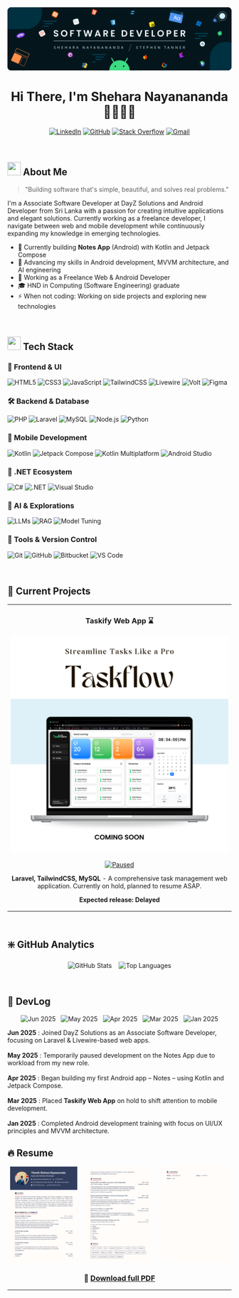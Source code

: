 <div align="center">
  <img width="auto" src="images/banner.png" alt="Banner Image" />
</div>

# <div align="center">Hi There, I'm Shehara Nayanananda 👨🏻‍💻🚀</div>

<div align="center">

  <!--[![WhatsApp](https://img.shields.io/badge/WhatsApp-25D366?style=for-the-badge&logo=whatsapp&logoColor=white)](https://wa.me/94714624943)
  [![Facebook](https://img.shields.io/badge/Facebook-1877F2?style=for-the-badge&logo=facebook&logoColor=white)](https://www.facebook.com/stephen.tanner.dev)
  [![Instagram](https://img.shields.io/badge/Instagram-E4405F?style=for-the-badge&logo=instagram&logoColor=white)](https://www.instagram.com/stephen.tanner.dev)
  [![Threads](https://img.shields.io/badge/Threads-000000?style=for-the-badge&logo=threads&logoColor=white)](https://www.threads.com/@stephen.tanner.dev)-->
  [![LinkedIn](https://img.shields.io/badge/LinkedIn-0077B5?style=for-the-badge&logo=linkedin&logoColor=white)](https://linkedin.com/in/thineth-nayanananda-54815b228/)
  [![GitHub](https://img.shields.io/badge/GitHub-181717?style=for-the-badge&logo=github&logoColor=white)](https://github.com/sheharanayanananda/)
  [![Stack Overflow](https://img.shields.io/badge/Stack%20Overflow-FE7A16?style=for-the-badge&logo=stackoverflow&logoColor=white)](https://stackoverflow.com/users/23205547/shehara-nayanananda)
  [![Gmail](https://img.shields.io/badge/Gmail-D14836?style=for-the-badge&logo=gmail&logoColor=white)](mailto:sheharanayanananda@gmail.com)

</div>


<br>

## <img src="https://media.giphy.com/media/iY8CRBdQXODJSCERIr/giphy.gif" width="30px" height="30px"> About Me

> "Building software that's simple, beautiful, and solves real problems."

I'm a Associate Software Developer at DayZ Solutions and Android Developer from Sri Lanka with a passion for creating intuitive applications and elegant solutions. Currently working as a freelance developer, I navigate between web and mobile development while continuously expanding my knowledge in emerging technologies.

- 🚀 Currently building **Notes App** (Android) with Kotlin and Jetpack Compose
- 🌱 Advancing my skills in Android development, MVVM architecture, and AI engineering
- 💼 Working as a Freelance Web & Android Developer
- 🎓 HND in Computing (Software Engineering) graduate
- ⚡ When not coding: Working on side projects and exploring new technologies

<br>

## <img src="https://media2.giphy.com/media/QssGEmpkyEOhBCb7e1/giphy.gif?cid=ecf05e47a0n3gi1bfqntqmob8g9aid1oyj2wr3ds3mg700bl&rid=giphy.gif" width="30px" height="30px"> Tech Stack

### 🎨 Frontend & UI
![HTML5](https://img.shields.io/badge/HTML5-%23E34F26.svg?style=for-the-badge&logo=html5&logoColor=white)
![CSS3](https://img.shields.io/badge/CSS3-%231572B6.svg?style=for-the-badge&logo=css3&logoColor=white)
![JavaScript](https://img.shields.io/badge/JavaScript-%23F7DF1E.svg?style=for-the-badge&logo=javascript&logoColor=black)
![TailwindCSS](https://img.shields.io/badge/Tailwind-%2338B2AC.svg?style=for-the-badge&logo=tailwind-css&logoColor=white)
![Livewire](https://img.shields.io/badge/Livewire-%23F05340.svg?style=for-the-badge&logo=laravel&logoColor=white)
![Volt](https://img.shields.io/badge/Volt-%23FF2D20.svg?style=for-the-badge&logo=laravel&logoColor=white)
![Figma](https://img.shields.io/badge/Figma-%23F24E1E.svg?style=for-the-badge&logo=figma&logoColor=white)

### 🛠️ Backend & Database
![PHP](https://img.shields.io/badge/PHP-%23777BB4.svg?style=for-the-badge&logo=php&logoColor=white)
![Laravel](https://img.shields.io/badge/Laravel-%23FF2D20.svg?style=for-the-badge&logo=laravel&logoColor=white)
![MySQL](https://img.shields.io/badge/MySQL-%234479A1.svg?style=for-the-badge&logo=mysql&logoColor=white)
![Node.js](https://img.shields.io/badge/Node.js-%23339933.svg?style=for-the-badge&logo=node.js&logoColor=white)
![Python](https://img.shields.io/badge/Python-%233776AB.svg?style=for-the-badge&logo=python&logoColor=white)

### 📱 Mobile Development
![Kotlin](https://img.shields.io/badge/Kotlin-%237F52FF.svg?style=for-the-badge&logo=kotlin&logoColor=white)
![Jetpack Compose](https://img.shields.io/badge/Jetpack%20Compose-%23005688.svg?style=for-the-badge&logo=android&logoColor=white)
![Kotlin Multiplatform](https://img.shields.io/badge/Kotlin%20Multiplatform-%237F52FF.svg?style=for-the-badge&logo=kotlin&logoColor=white)
![Android Studio](https://img.shields.io/badge/Android%20Studio-%233DDC84.svg?style=for-the-badge&logo=android-studio&logoColor=white)

### 🧰 .NET Ecosystem
![C#](https://img.shields.io/badge/C%23-%23239120.svg?style=for-the-badge&logo=c-sharp&logoColor=white)
![.NET](https://img.shields.io/badge/.NET-%235C2D91.svg?style=for-the-badge&logo=.net&logoColor=white)
![Visual Studio](https://img.shields.io/badge/Visual%20Studio-%235C2D91.svg?style=for-the-badge&logo=visual-studio&logoColor=white)

### 🔬 AI & Explorations
![LLMs](https://img.shields.io/badge/LLMs-%23000000.svg?style=for-the-badge&logo=openai&logoColor=white)
![RAG](https://img.shields.io/badge/RAG-%231C1C1C.svg?style=for-the-badge&logo=ai&logoColor=white)
![Model Tuning](https://img.shields.io/badge/Model%20Tuning-%23663399.svg?style=for-the-badge&logo=python&logoColor=white)

### 🔧 Tools & Version Control
![Git](https://img.shields.io/badge/Git-%23F05033.svg?style=for-the-badge&logo=git&logoColor=white)
![GitHub](https://img.shields.io/badge/GitHub-%23121011.svg?style=for-the-badge&logo=github&logoColor=white)
![Bitbucket](https://img.shields.io/badge/Bitbucket-%230047B3.svg?style=for-the-badge&logo=bitbucket&logoColor=white)
![VS Code](https://img.shields.io/badge/VS%20Code-%23007ACC.svg?style=for-the-badge&logo=visual-studio-code&logoColor=white)

<br>

## 🚀 Current Projects

<table>
  <tr>
<!--     <td width="50%" valign="top">
      <h3 align="center">Notes App 📝</h3>
      <div align="center">
        <a href="#" target="_blank"><img src="images/1.png" alt="Notes App" /></a>
        <p>
          <a href="#" target="_blank">
            <img src="https://img.shields.io/badge/STATUS-IN_DEVELOPMENT-82D550?style=for-the-badge" alt="In Development"/>
          </a>
        </p>
        <p><strong>Kotlin, Jetpack Compose, Room DB</strong> - A modern notes application with clean UI and intuitive UX.</p>
        <p><strong>Expected release: Mid-May 2025.</strong></p>
      </div>
    </td> -->
    <td width="50%" valign="top">
      <h3 align="center">Taskify Web App ⌛</h3>
      <div align="center">
        <a href="#" target="_blank"><img src="images/2.png" alt="Taskify" /></a>
        <p>
          <a href="#" target="_blank">
            <img src="https://img.shields.io/badge/STATUS-PAUSED-FF6B35?style=for-the-badge" alt="Paused"/>
          </a>
        </p>
        <p><strong>Laravel, TailwindCSS, MySQL</strong> - A comprehensive task management web application. Currently on hold, planned to resume ASAP.</p>
        <p><strong>Expected release: Delayed</strong></p>
      </div>
    </td>
  </tr>
</table>

<br>

## ❇️ GitHub Analytics

<p align="center" width="100%">
  <img
    src="https://github-readme-stats.vercel.app/api?username=sheharanayanananda&show_icons=true&theme=tokyonight&hide_border=true"
    alt="GitHub Stats"
    height="200"
  />
  &nbsp&nbsp
  <img
    src="https://github-readme-stats.vercel.app/api/top-langs?username=sheharanayanananda&layout=compact&langs_count=10&theme=tokyonight&hide_border=true"
    alt="Top Languages"
    height="200"
  />
</p>

<br>

## 🔄 DevLog

<p align="center">
  <img src="https://img.shields.io/badge/Jun%202025-💼%20Started%20Associate%20Dev%20Role-blue?style=for-the-badge" alt="Jun 2025" />&nbsp;&nbsp;
  <img src="https://img.shields.io/badge/May%202025-📦%20Notes%20App%20Paused-orange?style=for-the-badge" alt="May 2025" />&nbsp;&nbsp;
  <img src="https://img.shields.io/badge/Apr%202025-🚀%20Started%20Notes%20App-blue?style=for-the-badge" alt="Apr 2025" />&nbsp;&nbsp;
  <img src="https://img.shields.io/badge/Mar%202025-⏸️%20Taskify%20Paused-orange?style=for-the-badge" alt="Mar 2025" />&nbsp;&nbsp;
  <img src="https://img.shields.io/badge/Jan%202025-🎓%20Android%20Training-green?style=for-the-badge" alt="Jan 2025" />
</p>

<p align="left">
  <strong>Jun 2025</strong> : Joined DayZ Solutions as an Associate Software Developer, focusing on Laravel & Livewire-based web apps.<br><br>
  <strong>May 2025</strong> : Temporarily paused development on the Notes App due to workload from my new role.<br><br>
  <strong>Apr 2025</strong> : Began building my first Android app – Notes – using Kotlin and Jetpack Compose.<br><br>
  <strong>Mar 2025</strong> : Placed <strong>Taskify Web App</strong> on hold to shift attention to mobile development.<br><br>
  <strong>Jan 2025</strong> : Completed Android development training with focus on UI/UX principles and MVVM architecture.
</p>

## 🔥 Resume

<div align="center">
  <img
    src="images/cv.png"
    alt="Resume Page 1"
    width="30%"
  />
  &nbsp&nbsp&nbsp
  <img
    src="images/cv1.png"
    alt="Resume Page 2"
    width="30%"
  />
  &nbsp&nbsp&nbsp
  <img
    src="images/cv2.png"
    alt="Resume Page 3"
    width="30%"
  />
</div>
<h3 align="center">
  📄 <a href="docs/resume.pdf">Download full PDF</a>
</h3>

---
